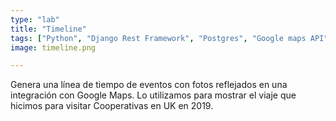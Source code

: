 ```yaml
---
type: "lab"
title: "Timeline"
tags: ["Python", "Django Rest Framework", "Postgres", "Google maps API"]
image: timeline.png

---
```


Genera una línea de tiempo de eventos con fotos reflejados en una integración con Google Maps.
Lo utilizamos para mostrar el viaje que hicimos para visitar Cooperativas en UK en 2019.